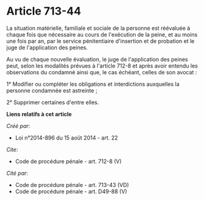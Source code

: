 # Article 713-44

La situation matérielle, familiale et sociale de la personne est réévaluée à chaque fois que nécessaire au cours de
l'exécution de la peine, et au moins une fois par an, par le service pénitentiaire d'insertion et de probation et le juge de
l'application des peines. 

Au vu de chaque nouvelle évaluation, le juge de l'application des peines peut, selon les modalités prévues à l'article 712-8
et après avoir entendu les observations du condamné ainsi que, le cas échéant, celles de son avocat : 

1° Modifier ou compléter les obligations et interdictions auxquelles la personne condamnée est astreinte ; 

2° Supprimer certaines d'entre elles.

**Liens relatifs à cet article**

_Créé par_:

  - Loi n°2014-896 du 15 août 2014 - art. 22

_Cite_:

  - Code de procédure pénale - art. 712-8 (V)

_Cité par_:

  - Code de procédure pénale - art. 713-43 (VD)
  - Code de procédure pénale - art. D49-88 (V)
